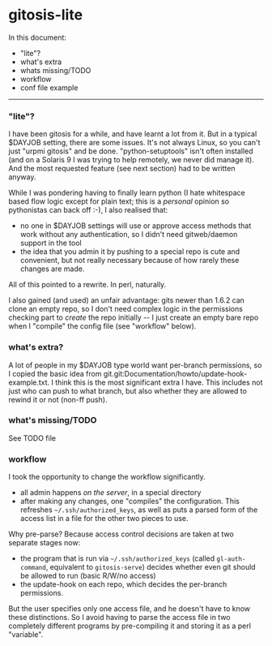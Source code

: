 # gitosis-lite

In this document:

  * "lite"?
  * what's extra
  * whats missing/TODO
  * workflow
  * conf file example

----

### "lite"?

I have been gitosis for a while, and have learnt a lot from it.  But in a
typical $DAYJOB setting, there are some issues.  It's not always Linux, so you
can't just "urpmi gitosis" and be done.  "python-setuptools" isn't often
installed (and on a Solaris 9 I was trying to help remotely, we never did
manage it).  And the most requested feature (see next section) had to be
written anyway.

While I was pondering having to finally learn python (I hate whitespace based
flow logic except for plain text; this is a *personal* opinion so pythonistas
can back off :-), I also realised that:

  * no one in $DAYJOB settings will use or approve access methods that work
    without any authentication, so I didn't need gitweb/daemon support in the
    tool
  * the idea that you admin it by pushing to a special repo is cute and
    convenient, but not really necessary because of how rarely these changes
    are made.

All of this pointed to a rewrite.  In perl, naturally.

I also gained (and used) an unfair advantage: gits newer than 1.6.2 can clone
an empty repo, so I don't need complex logic in the permissions checking part
to *create* the repo initially -- I just create an empty bare repo when I
"compile" the config file (see "workflow" below).

### what's extra?

A lot of people in my $DAYJOB type world want per-branch permissions, so I
copied the basic idea from
git.git:Documentation/howto/update-hook-example.txt.  I think this is the most
significant extra I have.  This includes not just who can push to what branch,
but also whether they are allowed to rewind it or not (non-ff push).

### what's missing/TODO

See TODO file

### workflow

I took the opportunity to change the workflow significantly.

  * all admin happens *on the server*, in a special directory
  * after making any changes, one "compiles" the configuration.  This
    refreshes `~/.ssh/authorized_keys`, as well as puts a parsed form of the
    access list in a file for the other two pieces to use.

Why pre-parse?  Because access control decisions are taken at two separate
stages now:

  * the program that is run via `~/.ssh/authorized_keys` (called
    `gl-auth-command`, equivalent to `gitosis-serve`) decides whether even git
    should be allowed to run (basic R/W/no access)
  * the update-hook on each repo, which decides the per-branch permissions.

But the user specifies only one access file, and he doesn't have to know these
distinctions.  So I avoid having to parse the access file in two completely
different programs by pre-compiling it and storing it as a perl "variable".
